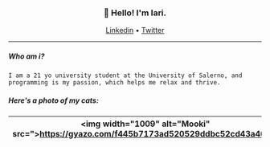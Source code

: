 <h3 align="center">👋 Hello! I'm Iari.</h3>

<p align="center">
  <a href="https://linkedin.com/iarinormanno">Linkedin</a> •
  <a href="https://twitter.com/wtfiari">Twitter</a>
</p>

---

##### Who am i?
    I am a 21 yo university student at the University of Salerno, and programming is my passion, which helps me relax and thrive.

##### Here's a photo of my cats:

| <img width="1009" alt="Mooki" src=">https://gyazo.com/f445b7173ad520529ddbc52cd43a405f" |
| --- |

